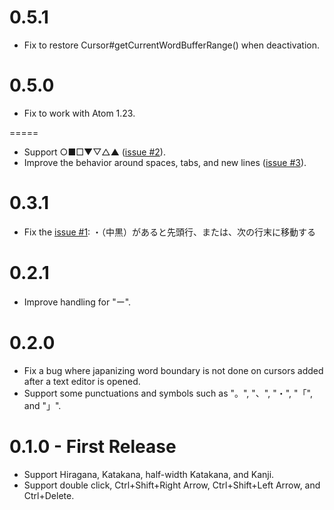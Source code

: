 0.5.1
=====
* Fix to restore Cursor#getCurrentWordBufferRange() when deactivation.

0.5.0
=====
* Fix to work with Atom 1.23.

=====
* Support ○■□▼▽△▲ ([issue #2](https://github.com/kaitoy/japanese-word-selection/issues/2)).
* Improve the behavior around spaces, tabs, and new lines ([issue #3](https://github.com/kaitoy/japanese-word-selection/issues/3)).

0.3.1
=====
* Fix the [issue #1](https://github.com/kaitoy/japanese-word-selection/issues/1): ・（中黒）があると先頭行、または、次の行末に移動する

0.2.1
====
* Improve handling for "ー".

0.2.0
====
* Fix a bug where japanizing word boundary is not done on cursors added after a text editor is opened.
* Support some punctuations and symbols such as "。", "、", "・", "「", and "」".

0.1.0 - First Release
=============
* Support Hiragana, Katakana, half-width Katakana, and Kanji.
* Support double click, Ctrl+Shift+Right Arrow, Ctrl+Shift+Left Arrow, and Ctrl+Delete.

